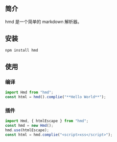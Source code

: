 ## 简介

hmd 是一个简单的 markdown 解析器。

## 安装

```bash
npm install hmd
```

## 使用

### 编译

```js
import Hmd from "hmd";
const html = hmd().complie("**Hello World**");
```

### 插件

```js
import Hmd, { htmlEscape } from "hmd";
const hmd = new Hmd();
hmd.use(htmlEscape);
const html = hmd.complie("<script>xss</script>");
```
